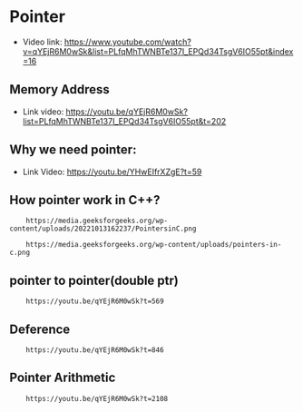 # Pointer
* Video link: 
            https://www.youtube.com/watch?v=qYEjR6M0wSk&list=PLfqMhTWNBTe137I_EPQd34TsgV6IO55pt&index=16
## Memory Address
* Link video: 
            https://youtu.be/qYEjR6M0wSk?list=PLfqMhTWNBTe137I_EPQd34TsgV6IO55pt&t=202
## Why we need pointer:
* Link Video: 
        https://youtu.be/YHwEIfrXZgE?t=59
## How pointer work in C++?
        https://media.geeksforgeeks.org/wp-content/uploads/20221013162237/PointersinC.png
        
        https://media.geeksforgeeks.org/wp-content/uploads/pointers-in-c.png
## pointer to pointer(double ptr)
        https://youtu.be/qYEjR6M0wSk?t=569
## Deference
        https://youtu.be/qYEjR6M0wSk?t=846
## Pointer Arithmetic
        https://youtu.be/qYEjR6M0wSk?t=2108

